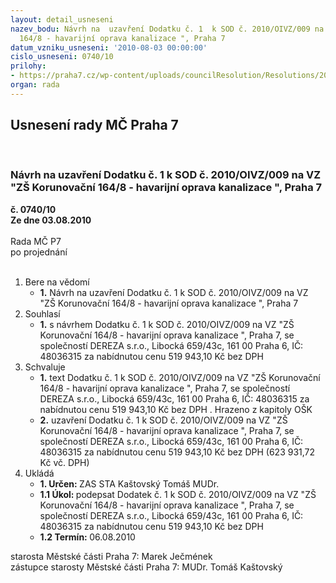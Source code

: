 ```yaml
---
layout: detail_usneseni
nazev_bodu: Návrh na  uzavření Dodatku č. 1  k SOD č. 2010/OIVZ/009 na VZ "ZŠ Korunovační
  164/8 - havarijní oprava kanalizace ", Praha 7
datum_vzniku_usneseni: '2010-08-03 00:00:00'
cislo_usneseni: 0740/10
prilohy:
- https://praha7.cz/wp-content/uploads/councilResolution/Resolutions/20172/40-10-dodatek_n%c3%a1vrh_op.doc
organ: rada
---
```

<div id="ucUsn_pList" class="usn">
	<span><h2>Usnesení rady MČ Praha 7 </h2>
<br></span><div class="standBody">
<span><h3>Návrh na  uzavření Dodatku č. 1  k SOD č. 2010/OIVZ/009 na VZ "ZŠ Korunovační 164/8 - havarijní oprava kanalizace ", Praha 7</h3></span><div class="center">
		<strong>č. 0740/10</strong><br>
	</div>
<div class="center">
		<strong>Ze dne 03.08.2010</strong><br><br>
	</div>Rada MČ P7<br> po projednání<br><br><ol>
<li>Bere na vědomí<ul><li>
<strong>1.</strong> Návrh na  uzavření Dodatku č. 1  k SOD č. 2010/OIVZ/009 na VZ "ZŠ Korunovační 164/8 - havarijní oprava kanalizace ", Praha 7</li></ul>
</li>
<li>Souhlasí<ul><li>
<strong>1.</strong> s návrhem Dodatku č. 1  k SOD č. 2010/OIVZ/009 na VZ "ZŠ Korunovační 164/8 - havarijní oprava kanalizace ", Praha 7, se společností DEREZA s.r.o., Libocká 659/43c, 161 00 Praha 6, IČ: 48036315  za nabídnutou cenu 519 943,10  Kč bez DPH </li></ul>
</li>
<li>Schvaluje<ul>
<li>
<strong>1.</strong> text Dodatku č. 1  k SOD č. 2010/OIVZ/009 na VZ "ZŠ Korunovační 164/8 - havarijní oprava kanalizace ", Praha 7, se společností DEREZA s.r.o., Libocká 659/43c, 161 00 Praha 6, IČ: 48036315  za nabídnutou cenu 519 943,10  Kč bez DPH . Hrazeno z kapitoly OŠK</li>
<li>
<strong>2.</strong> uzavření Dodatku č. 1  k SOD č. 2010/OIVZ/009 na VZ "ZŠ Korunovační 164/8 - havarijní oprava kanalizace ", Praha 7, se společností DEREZA s.r.o., Libocká 659/43c, 161 00 Praha 6, IČ: 48036315  za nabídnutou cenu 519 943,10 Kč bez DPH  (623 931,72 Kč vč. DPH)  </li>
</ul>
</li>
<li>Ukládá<ul>
<li>
<strong>1. Určen: </strong>ZAS STA Kaštovský Tomáš MUDr.</li>
<li>
<strong>1.1 Úkol: </strong>podepsat Dodatek č. 1  k SOD č. 2010/OIVZ/009 na VZ "ZŠ Korunovační 164/8 - havarijní oprava kanalizace ", Praha 7, se společností DEREZA s.r.o., Libocká 659/43c, 161 00 Praha 6, IČ: 48036315  za nabídnutou cenu 519 943,10  Kč bez DPH  </li>
<li>
<strong>1.2 Termín: </strong>06.08.2010</li>
</ul>
</li>
</ol>starosta Městské části Praha 7: Marek Ječmének<br>zástupce starosty Městské části Praha 7: MUDr. Tomáš Kaštovský 
</div>
</div>